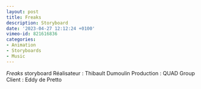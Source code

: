 ```yaml
---
layout: post
title: Freaks
description: Storyboard
date: '2023-04-27 12:12:24 +0100'
vimeo-id: 821616836
categories:
- Animation
- Storyboards
- Music
---
```


*Freaks* storyboard 
Réalisateur : Thibault Dumoulin
Production : QUAD Group
Client : Eddy de Pretto